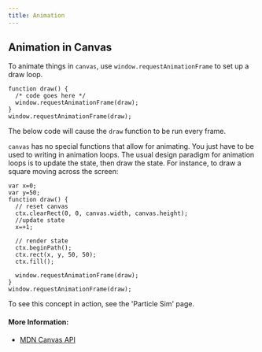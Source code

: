 ```yaml
---
title: Animation
---
```

## Animation in Canvas

To animate things in `canvas`, use `window.requestAnimationFrame` to set up a draw loop.

```
function draw() {
  /* code goes here */
  window.requestAnimationFrame(draw);
}
window.requestAnimationFrame(draw);
```

The below code will cause the `draw` function to be run every frame.

`canvas` has no special functions that allow for animating. You just have to be used to writing in animation loops. The usual design paradigm for animation loops is to update the state, then draw the state. For instance, to draw a square moving across the screen:

```
var x=0;
var y=50;
function draw() {
  // reset canvas
  ctx.clearRect(0, 0, canvas.width, canvas.height);
  //update state
  x=+1;

  // render state
  ctx.beginPath();
  ctx.rect(x, y, 50, 50);
  ctx.fill();

  window.requestAnimationFrame(draw);
}
window.requestAnimationFrame(draw);
```

To see this concept in action, see the 'Particle Sim' page.

#### More Information:

- [MDN Canvas API](https://developer.mozilla.org/en-US/docs/Web/API/Canvas_API)


